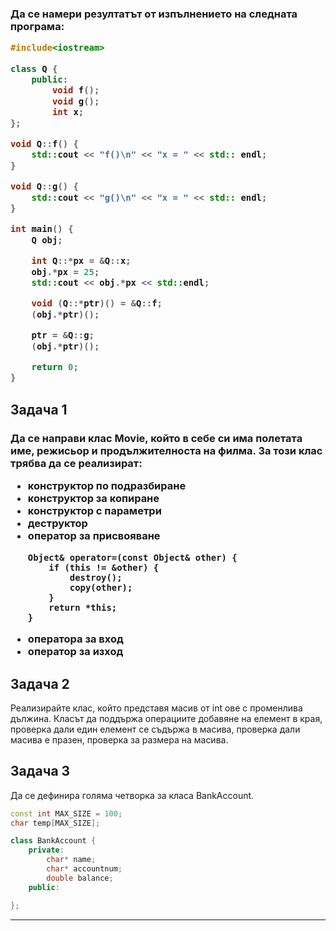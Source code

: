 <h3>
Да се намери резултатът от изпълнението на следната програма:

```C++
#include<iostream>

class Q {
    public:
        void f();
        void g();
        int x;
};

void Q::f() {
    std::cout << "f()\n" << "x = " << std:: endl; 
}

void Q::g() {
    std::cout << "g()\n" << "x = " << std:: endl; 
}

int main() {
    Q obj;

    int Q::*px = &Q::x;
    obj.*px = 25;
    std::cout << obj.*px << std::endl;

    void (Q::*ptr)() = &Q::f;
    (obj.*ptr)();

    ptr = &Q::g;
    (obj.*ptr)();

    return 0;
}

```
</h3>



## Задача 1
<h3>
Да се направи клас Мovie, който в себе си има полетата име, режисьор и продължителноста на филма. За този клас трябва да се реализират:
<ul>
<li>конструктор по подразбиране </li>
   <li>конструктор за копиране</li>
  <li> конструктор с параметри </li>
  <li> деструктор </li>
  <li> оператор за присвояване</li>
    
    Object& operator=(const Object& other) {
        if (this != &other) {
            destroy();
            copy(other);
        }
        return *this;
    }
   
   <li>оператора за вход</li>
   <li>оператор за изход</li>
</ul>
   </h3>

## Задача 2
Реализирайте клас, който представя масив от int ове с променлива дължина. Класът да поддържа операциите добавяне на елемент в края, проверка дали един елемент се съдържа в масива, проверка дали масива е празен, проверка за размера на масива.

## Задача 3
Да се дефинира голяма четворка за класа BankAccount.

``` C++
const int MAX_SIZE = 100;
char temp[MAX_SIZE];

class BankAccount {
    private:
        char* name;
        char* accountnum;
        double balance;
    public:

};
```
----------
